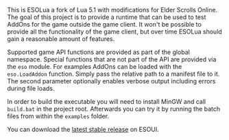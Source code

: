 This is ESOLua a fork of Lua 5.1 with modifications for Elder Scrolls Online.
The goal of this project is to provide a runtime that can be used to test AddOns for the game outside the game client.
It won't be possible to provide all the functionality of the game client, but over time ESOLua should gain a reasonable amount of features.

Supported game API functions are provided as part of the global namespace.
Special functions that are not part of the API are provided via the `eso` module.
For examples AddOns can be loaded with the `eso.LoadAddon` function. Simply pass the relative path to a manifest file to it. The second parameter optionally enables verbose output including errors during file loads.

In order to build the executable you will need to install MinGW and call `build.bat` in the project root.
Afterwards you can try it by running the batch files from within the `examples` folder.

You can download the [latest stable release](https://www.esoui.com/downloads/info3583-ESOLua.html) on ESOUI.